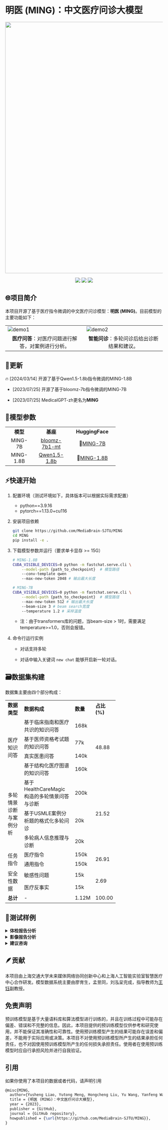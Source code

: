 

# 明医 (MING)：中文医疗问诊大模型

<p align="center">
  <img src=".\img\bgimage.png" width=800px/>
</p>


<div align="center"><img src="https://img.shields.io/badge/Version-1.3--alpha-brightgreen"> <img src="https://img.shields.io/badge/Code%20License-Apache_2.0-green.svg"> <img src="https://img.shields.io/badge/python-3.9+-blue.svg"></div>

## 🌐项目简介

本项目开源了基于医疗指令微调的中文医疗问诊模型：**明医 (MING)**。目前模型的主要功能如下：

<!DOCTYPE html>
<html>
<body>
<table style="width: 100%;">
  <tr style="border-collapse: collapse; border: transparent;">
      <td style="width: 50%; border-collapse: collapse;border: transparent;"><img src=".\img\demo1.gif" alt="demo1"/></td>
      <td style="width: 50%; border-collapse: collapse;border: transparent;"><img src=".\img\demo2.gif" alt="demo2"/></td>
  </tr>
  <tr style="border-collapse: collapse; border: transparent;">
      <td style="width: 50%; border-collapse: collapse;border: transparent;" ><div align="center"><strong>医疗问答</strong>：对医疗问题进行解答，对案例进行分析。</div></td>
      <td style="width: 50%; border-collapse: collapse;border: transparent;"><div align="center"><strong>智能问诊</strong>：多轮问诊后给出诊断结果和建议。</div></td>
  </tr>
</table>
</body>
</html>



## 💫更新
🔥 [2024/03/14] 开源了基于Qwen1.5-1.8b指令微调的MING-1.8B

* [2023/07/25] 开源了基于bloomz-7b指令微调的MING-7B

* [2023/07/25] MedicalGPT-zh更名为**MING**

  

##  🔬模型参数

<!DOCTYPE html>
<html>
<head>
</head>
<body>
<table style="width: 70%;">
  <tr>
      <td style="width: 20%;"><div align="center"><strong>模型</strong></div></td>
      <td style="width: 20%;"><div align="center"><strong>基座</strong></div></td>
      <td style="width: 30%;"><div align="center"><strong>HuggingFace</strong></div></td>
  </tr>
  
  <tr>
      <td><center>MING-7B</center></td>
      <td><center><a href="https://huggingface.co/bigscience/bloomz-7b1-mt">bloomz-7b1-mt</a></center></td>
      <td><center>🤗<a href="https://huggingface.co/BlueZeros/MING-7B">MING-7B</a></center></td>
  </tr>

  <tr>
      <td><center>MING-1.8B</center></td>
      <td><center><a href="https://huggingface.co/Qwen/Qwen1.5-1.8B-Chat">Qwen1.5-1.8b</a></center></td>
      <td><center>🤗<a href="https://huggingface.co/BlueZeros/MING-1.8B">MING-1.8B</a></center></td>
  </tr>
</table>
</body>
</html>


## ⚡快速开始

1. 配置环境（测试环境如下，具体版本可以根据实际需求配置）

   * python==3.9.16
   * pytorch==1.13.0+cu116

2. 安装项目依赖 

   ```bash
   git clone https://github.com/MediaBrain-SJTU/MING
   cd MING
   pip install -e .
   ```

2. 下载模型参数并运行（要求单卡显存 >= 15G）

   ```bash
   # MING-1.8B
   CUDA_VISIBLE_DEVICES=0 python -m fastchat.serve.cli \
       --model-path {path_to_checkpoint}  # 模型路径
       --conv-template qwen 
       --max-new-token 2048 # 输出最大长度

   # MING-7B
   CUDA_VISIBLE_DEVICES=0 python -m fastchat.serve.cli \
       --model-path {path_to_checkpoint}  # 模型路径
       --max-new-token 512 # 输出最大长度
       --beam-size 3 # beam search宽度
       --temperature 1.2 # 采样温度
   ```
   
   * 注：由于transformers库的问题，当beam-size > 1时，需要满足temperature>=1.0，否则会报错。

4. 命令行运行实例

   * 对话支持多轮

   * 对话中输入关键词 `new chat` 能够开启新一轮对话。

     

## 🗃️数据集构建

数据集主要由四个部分构成：

<!DOCTYPE html>
<html>
<head>
</head>
<body>
<table style="width: 70%;">
  <tr>
      <td style="width: 20%;"><strong>数据类型</strong></td>
      <td style="width: 50%;"><strong>数据构成</strong></td>
      <td style="width: 10%;"><strong>数量</strong></td>
      <td style="width: 10%;"><strong>占比(%)</strong></td>
  </tr>
  <tr>
    <td rowspan="4">医疗知识问答</td>
    <td>基于临床指南和医疗共识的知识问答</td>
    <td>168k</td>
    <td rowspan="4">48.88</td>
  </tr>
  <tr>
    <td>基于医师资格考试题的知识问答</td>
    <td>77k</td>
  </tr>
  <tr>
    <td>真实医患问答</td>
    <td>140k</td>
  </tr>
  <tr>
    <td>基于结构化医疗图谱的知识问答</td>
    <td>160k</td>
  </tr>
  <tr>
    <td rowspan="3">多轮情景诊断与案例分析</td>
    <td>基于HealthCareMagic构造的多轮情景问答与诊断 </td>
    <td>200k</td>
    <td rowspan="3">21.52</td>
  </tr>
  <tr>
    <td>基于USMLE案例分析题的格式化多轮问诊</td>
    <td>20k</td>
  </tr>
  <tr>
    <td>多轮病人信息推理与诊断</td>
    <td>20k</td>
  </tr>
  <tr>
    <td rowspan="2">任务指令</td>
    <td>医疗指令</td>
    <td>150k</td>
    <td rowspan="2">26.91</td>
  </tr>
  <tr>
    <td>通用指令</td>
    <td>150k</td>
  </tr>
  <tr>
    <td rowspan="2">安全性数据</td>
    <td>敏感性问题</td>
    <td>15k</td>
    <td rowspan="2">2.69</td>
  </tr>
  <tr>
    <td>医疗反事实</td>
    <td>15k</td>
  </tr>
  <tr>
    <td><strong>总计</strong></td>
    <td>-</td>
    <td>1.12M</td>
    <td>100.00</td>
  </tr>
</table>
</body>
</html>


## 🧭测试样例

<details><summary><strong>体检报告分析</strong></summary>
<table style="width: 100%;">
  <tr>
      <td colspan="2"><strong>问题</strong></td>
  </tr>
  <tr>
      <td colspan="2">身高cm=‘null’, 体重kg=‘null’, bmi=‘null’, 收缩压=‘130’, 舒张压=‘75’, 高血压史=‘null’, 心率=‘84’, 糖尿病史=‘null’, 肝功能十项=‘白球比例 = [1.96]、总蛋白 = [74]、白蛋白 = [49]、前白蛋白 = [264]、总胆红素 = [11.6]、直接胆红素 = [2.4]、胆汁酸 = [2.3]、丙氨酸氨基转移酶 = [64]、天门冬氨酸氨基转移酶 = [30]、γ-谷氨酰基转移酶 = [65] ↑、碱性磷酸酶 = [80]’, 血脂四项=‘总胆固醇 = [5.08]、甘油三酯 = [1.75] ↑、高密度脂蛋白胆固醇 = [1.07]、低密度脂蛋白胆固醇 = [3.34]’, 甲状腺(FT3 FT4 TSH)=‘促甲状腺素(TSH) = [0.6415]、游离甲状腺素(FT4) = [12.67]、游离三碘甲腺原氨酸(FT3) = [4.98]’,空腹血糖=‘葡萄糖 = [5.35]’, 癌胚抗原=‘癌胚抗原 = [1.16]’, 甲胎蛋白=‘甲胎蛋白 = [4.68]’, ca199=‘糖类抗原199 = [3.1]’, ca125=‘糖类抗原125 = [5.5]’, ca153=‘null’, 肾功能三项=‘尿素 = [5.2]、肌酐 = [82]、尿酸 = [390]’, 血常规=‘嗜碱性粒细胞计数 = [0.00]、嗜碱性粒细胞% = [0.6]、嗜酸性粒细胞计数 = [0.10]、嗜酸性粒细胞% = [0.8]、红细胞比容 = [0.491]、血红蛋白 = [160]、淋巴细胞计数 = [2.50]、淋巴细胞% = [33.4]、平均血红蛋白量 = [28.5]、平均血红蛋白浓度 = [325]、平均红细胞体积 = [87.5]、单核细胞计数 = [0.60]、单核细胞% = [7.3]、血小板平均体积 = [8.3]、中性粒细胞计数 = [4.40]、中性粒细胞% = [57.9]、血小板计数 = [276]、红细胞计数 = [5.61]、红细胞分布宽度 = [13.2]、白细胞计数 = [7.60]’, 血沉=‘红细胞沉降率 = [1]’, 糖化血红蛋白=‘糖化血红蛋白(HbA1C) = [5.3]’, 尿常规=‘结晶(镜检) = [阴性(-)]、白细胞 = [阴性(-)]、比重 = [1.023]、酸碱度 = [5.0]、亚硝酸盐 = [阴性(-)]、蛋白质 = [阴性(-)]、酮体 = [阴性(-)]、尿胆元 = [阴性(-)]、胆红素 = [阴性(-)]、葡萄糖 = [阴性(-)]、潜血 = [弱阳性]、红细胞(镜检) = [0]、白细胞(镜检) = [0]、上皮细胞(镜检) = [0]、管型(镜检) = [0]、颜色 = [黄色]、清晰度 = [清晰]’, 粪常规+隐血=‘颜色 = [黄色]、性状 = [软便]、虫卵 = [阴性（-）]、红细胞 = [阴性（-）]、白细胞 = [阴性（-）]、隐血试验 = [阴性(-)]’, 内科=‘腹壁厚、心率[84]次/分’, 外科=‘肛拒检、颈部无明显异常’,血压=‘血压[130/75]mmHg’, 胸片(正侧)=‘影像表现：所示胸廓骨骼及胸壁软组织未见异常。纵隔及气管居中未见移位。纵隔未见增宽。心脏形态大小未见异常。两膈光整，两肋膈角锐利。肺门形态大小位置未见异常。两肺野清晰未见异常密度。请根据上述提供的体检指标作出分析及建议。</td>
  </tr>
  <tr>
      <td style="width: 50%;"><strong>ChatGPT</strong></td>
      <td style="width: 50%;"><strong>MING-7B</strong></td>
  </tr>
  <tr>
      <td><p>根据您提供的体检指标，我将对其中涉及的各项指标进行分析和建议：</p><p>血压：您的收缩压为130 mmHg，舒张压为75 mmHg，属于正常范围。维持血压在正常范围有助于心血管健康，建议保持健康的生活方式，如合理饮食、适量运动等。</p><p>血脂四项：总胆固醇为5.08 mmol/L，甘油三酯为1.75 mmol/L，高密度脂蛋白胆固醇为1.07 mmol/L，低密度脂蛋白胆固醇为3.34 mmol/L。甘油三酯稍微升高，建议控制饮食，减少高脂肪和高糖食物的摄入，增加锻炼，有助于调节血脂水平。<p>空腹血糖：葡萄糖水平为5.35 mmol/L，在正常范围内，但也建议保持健康的饮食和生活习惯，预防糖尿病的发生。</p><p>血常规：血红蛋白为160 g/L，红细胞计数为5.61 × 10^12/L，白细胞计数为7.60 × 10^9/L，血常规结果总体上看起来在正常范围内。</p><p>肝功能十项：各项指标在正常范围内，说明您的肝功能正常。</p><p>甲状腺功能：促甲状腺素(TSH)、游离甲状腺素(FT4)、游离三碘甲腺原氨酸(FT3)的水平也都在正常范围内。</p><p>尿常规：尿常规中有微弱的潜血阳性，这可能提示潜在的泌尿系统问题。建议您定期复查尿常规，如果有持续的异常，可以咨询医生进行进一步检查。</p><p>粪常规+隐血：粪便常规和隐血试验结果都在正常范围内，没有异常发现。</p><p>总体来说，您的体检结果在大部分项目上都表现为正常范围内。然而，血脂中甘油三酯稍有升高和尿常规中微弱的潜血阳性可能值得关注。在健康方面，建议您保持良好的饮食习惯、适量的体育锻炼，定期体检，如有其他疑虑或症状，最好咨询医生进行详细评估和建议。</p></td>
      <td><p>根据您提供的体检指标，我可以为您作出如下分析：</p><p>1. 身高、体重、BMI：没有提供相关的信息。</p><p>2. 血压：您的舒张压处于正常范围，而收缩压略高于正常值。建议您定期监测血压，如有需要请咨询医生。</p><p>3. 高血压史：您没有提及是否有高血压史，如果有请及时就医。</p><p>4. 心率：您的心率处于正常范围。</p><p>5. 糖尿病史：您没有提及是否有糖尿病史，如果有请及时就医。</p><p>6. 肝功能十项：您的肝功能十项指标中，白球比例、总蛋白、白蛋白、前白蛋白、总胆红素、直接胆红素、胆汁酸的值都在正常范围内，丙氨酸氨基转移酶和天门冬氨酸氨基转移酶的值稍高，但仍在正常范围内。</p><p>7. 血脂四项：您的总胆固醇和甘油三酯的值都高于正常范围，高密度脂蛋白胆固醇的值低于正常范围，低密度脂蛋白胆固醇的值接近正常范围。建议您控制饮食，适量运动，如有需要请咨询医生。</p><p>8. 甲状腺功能：您的促甲状腺素和游离三碘甲腺原氨酸的值都在正常范围内，游离甲状腺素的值稍高，但仍在正常范围内。</p><p>9. 血糖：您的空腹血糖处于正常范围，糖化血红蛋白的值也处于正常范围内。</p><p>10. 癌胚抗原、甲胎蛋白：您的癌胚抗原和甲胎蛋白的值都在正常范围内。</p><p>针对以上分析，建议您继续保持良好的生活习惯，注意饮食健康，适量运动，定期监测血压和血糖，如有需要请咨询医生。如果有其他问题，请随时向我咨询。</p></td>
  </tr>
</table>
</details>

<details><summary><strong>影像报告分析</strong></summary>
<table style="width: 100%;">
  <tr>
      <td colspan="2"><strong>问题</strong></td>
  </tr>
  <tr>
      <td colspan="2">能否用简单的语言解释一下这份检查报告存在哪些问题？我的妇科B超所见：双侧卵巢内见10多枚小卵泡回声；子宫直肠窝见少许液性暗区</td>
  </tr>
  <tr>
      <td style="width: 50%;"><strong>ChatGPT</strong></td>
      <td style="width: 50%;"><strong>MING-7B</strong></td>
  </tr>
  <tr>
      <td><p>当您的妇科B超检查报告提到"双侧卵巢内见10多枚小卵泡回声"和"子宫直肠窝见少许液性暗区"时，可能存在以下问题：</p><p>1. 多枚小卵泡回声：这意味着您的卵巢内有许多小的卵泡。在某些情况下，这可能是正常的，特别是在女性的排卵周期中，卵巢会发育多个卵泡，并最终释放一个卵子。然而，如果卵泡数量异常增多，可能会与多囊卵巢综合征等问题相关。</p><p>2. 液性暗区：这意味着在子宫直肠窝（子宫后方与直肠之间的区域）中存在一些液体。这个液体的原因可能是炎症、囊肿、或其他病变引起的。</p><p>需要强调的是，我并不是医生，无法对具体的病例进行诊断。要正确理解这份检查报告，最好的做法是咨询您的医生或专业医疗团队。他们可以根据您的个人情况，解释报告的含义，并提供必要的诊断和治疗建议。</p></td>
      <td><p>非常感谢您的咨询。根据您提供的检查报告，双侧卵巢内出现了多枚小卵泡回声，这可能是卵巢功能异常的表现。此外，子宫直肠窝也发现了少许液性暗区，这可能是子宫内膜异位症的表现。这些问题可能会影响您的生育能力，因此建议您及时就医，进行进一步的检查和治疗。</p><p>对于卵巢功能异常，我们通常会建议您进行促排卵治疗，以促进卵泡的发育和排卵。对于子宫内膜异位症，我们可以采用药物治疗或手术治疗，具体治疗方案需要根据您的具体情况而定。</p><p>此外，建议您定期进行妇科检查，保持良好的生活习惯，避免过度劳累和情绪波动，保持心情愉悦，有助于维护女性健康。</p><p>如果您还有其他问题或需要进一步的帮助，请随时与我们联系。祝您早日康复！</p></td>
  </tr>
</table>
</details>

<details><summary><strong>建议咨询</strong></summary>
<table style="width: 100%;">
  <tr>
      <td colspan="2"><strong>问题</strong></td>
  </tr>
  <tr>
      <td colspan="2">我母亲，60岁，体检时骨质疏松报告显示T值-3.5，Z值-2.1。饮食习惯：和家里的男性比起来吃肉不多，但和女性相比，量也正常。就诊记录：之前去当地医院就诊，医生建议要正规化治疗，多方面都要涉及。还说要打种什么针，一年几针的，具体记不清了。想咨询下医生：1. 像这个报告说的情况严重吗，我和我妈都挺担心的2. 正规化治疗，有哪些方面？3. 要打针的，是什么药？要住院吗？贵不贵？4. 这个病对生活影响大吗？5. 生活习惯方面有没有建议？尤其是她平常还做瑜伽，要不要紧？</td>
  </tr>
  <tr>
      <td style="width: 50%;"><strong>ChatGPT</strong></td>
      <td style="width: 50%;"><strong>MING-7B</strong></td>
  </tr>
  <tr>
      <td><p>我可以理解您和您母亲对这个情况的担忧。骨质疏松是一种常见的骨骼疾病，主要是骨密度降低，骨组织变得脆弱容易骨折。让我逐个回答您的问题：</p><p>1. 报告显示T值-3.5，Z值-2.1，这表明您母亲的骨质疏松程度较为严重。T值和Z值是用来衡量骨密度的标准，T值越低，表示骨密度距离年轻健康的标准值差距越大，而Z值是与同龄人相比较的标准。</p><p>2. 正规化治疗通常涉及多个方面，包括药物治疗、饮食调整、锻炼以及生活方式改变。药物治疗常用的包括：激素替代治疗、双磷酸盐、选择性雌激素受体调节剂等。但具体使用何种药物需要医生根据患者的情况来判断。</p><p>3. 关于药物治疗，医生可能会建议打激素类或者其他类的针剂，这些针剂通常是用来增加骨密度的。大部分情况下，这些针剂是通过皮下注射，而不是住院治疗。关于价格，具体药物的费用会因地区和医院的不同而异，建议您在咨询医生时详细了解费用情况。</p><p>4. 骨质疏松如果不得到有效治疗，可能会导致骨折的风险增加，尤其是髋部、脊椎等骨骼易受影响。这些骨折会给生活带来很大的影响，限制活动能力，甚至可能导致长期疼痛和功能障碍。</p><p>5. 生活习惯方面的建议包括增加钙和维生素D的摄入，这对于骨骼健康很重要。同时，规律的有氧锻炼、体重训练和平衡性锻炼对于预防骨质疏松和骨折风险的降低也很有帮助。至于瑜伽，很多瑜伽动作可以帮助增强肌肉力量和平衡性，但是建议在治疗方面请医生的意见，因为有些动作可能需要避免或调整。</p><p>总的来说，对于骨质疏松，早期发现和积极治疗是很重要的。建议您尽快带您的母亲去正规医院专科进行详细的诊断和治疗方案制定，以便及早控制疾病进展，减少骨折风险，并改善生活质量。</p></td>
      <td><p>您好，根据您提供的信息，您母亲的骨质疏松情况较为严重，T值-3.5和Z值-2.1表明她的骨密度明显低于正常人群。骨质疏松是一种常见的老年疾病，会导致骨质变薄、易碎，从而增加骨折的风险。</p><p>针对您的问题，我来逐一回答：</p><p>1. 这个报告的情况非常严重，您和您的母亲都应该非常担心。骨质疏松是一种慢性疾病，需要长期的治疗和管理。</p><p>2. 骨质疏松的正规化治疗包括药物治疗、营养补充和运动锻炼等多个方面。药物治疗主要是通过补充钙、维生素D和骨吸收抑制剂等药物来促进骨密度的增加。营养补充也很重要，建议增加摄入富含钙和维生素D的食物，如奶制品、豆制品、鱼类等。运动锻炼可以增强骨骼和肌肉的力量，减少骨折的风险。</p><p>3. 具体的药物治疗需要根据患者的具体情况来确定，一般包括钙剂、维生素D、双膦酸盐等药物。这些药物需要医生的指导和监督，一般不会住院，可以在门诊进行治疗。</p><p>4. 骨质疏松对生活有一定的影响，但通过合理的治疗和管理，可以减少骨折的风险，提高生活质量。</p><p>5. 生活习惯方面，建议您母亲避免长时间保持同一姿势，尤其是久坐或久站。可以适当增加户外活动时间，进行适量的有氧运动，如散步、慢跑等。此外，戒烟限酒，保持良好的心态和充足的睡眠也很重要。</p><p>最后，建议您母亲定期复查骨密度，根据医生的建议进行治疗和管理。如果有任何疑问或需要进一步的帮助，请及时咨询医生。祝您母亲早日康复！</p></td>
  </tr>
</table>
</details>




## 🪶贡献

本项目由上海交通大学未来媒体网络协同创新中心和上海人工智能实验室智慧医疗中心合作研发。模型数据系统主要由廖育生，孟昱同，刘泓呈完成，指导教师为[王钰](https://mediabrain.sjtu.edu.cn/yuwang/)副教授。



## 免责声明

预训练模型是基于大量语料库和算法模型进行训练的，并且在训练过程中可能存在偏差、错误和不完整的信息。因此，本项目提供的预训练模型仅供参考和研究使用，并不能保证其准确性和可靠性。使用预训练模型产生的结果可能存在误差和偏差，不能用于实际应用或决策。本项目不对使用预训练模型所产生的结果承担任何责任，也不对因使用预训练模型所产生的任何损失承担责任。使用者在使用预训练模型时应自行承担风险并进行自我验证。



## 引用

如果你使用了本项目的数据或者代码，请声明引用

```latex
@misc{MING,
  author={Yusheng Liao, Yutong Meng, Hongcheng Liu, Yu Wang, Yanfeng Wang},
  title = {明医 (MING)：中文医疗问诊大模型},
  year = {2023},
  publisher = {GitHub},
  journal = {GitHub repository},
  howpublished = {\url{https://github.com/MediaBrain-SJTU/MING}},
}
```

